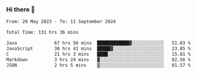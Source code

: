### Hi there 👋

<!--START_SECTION:waka-->

```txt
From: 29 May 2023 - To: 11 September 2024

Total Time: 131 hrs 36 mins

Java              67 hrs 56 mins  ████████████▓░░░░░░░░░░░░   51.03 %
JavaScript        30 hrs 41 mins  █████▓░░░░░░░░░░░░░░░░░░░   23.05 %
C                 21 hrs 3 mins   ████░░░░░░░░░░░░░░░░░░░░░   15.81 %
Markdown          3 hrs 24 mins   ▓░░░░░░░░░░░░░░░░░░░░░░░░   02.56 %
JSON              2 hrs 5 mins    ▒░░░░░░░░░░░░░░░░░░░░░░░░   01.57 %
```

<!--END_SECTION:waka-->
<!--
**the-beef-calculator/the-beef-calculator** is a ✨ _special_ ✨ repository because its `README.md` (this file) appears on your GitHub profile.

Here are some ideas to get you started:

- 🔭 I’m currently working on ...
- 🌱 I’m currently learning ...
- 👯 I’m looking to collaborate on ...
- 🤔 I’m looking for help with ...
- 💬 Ask me about ...
- 📫 How to reach me: ...
- 😄 Pronouns: ...
- ⚡ Fun fact: ...
-->
